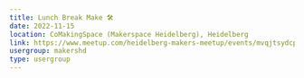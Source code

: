 ```yaml
---
title: Lunch Break Make 🛠️
date: 2022-11-15
location: CoMakingSpace (Makerspace Heidelberg), Heidelberg
link: https://www.meetup.com/heidelberg-makers-meetup/events/mvqjtsydcpbtb/
usergroup: makershd
type: usergroup
---
```

